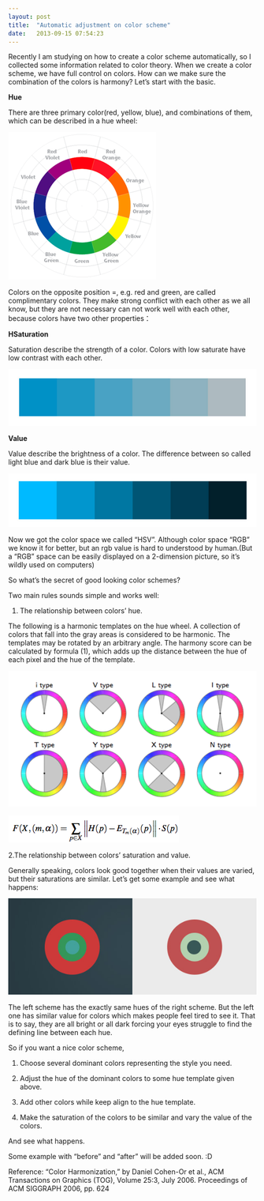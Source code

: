 ```yaml
---
layout: post
title:  "Automatic adjustment on color scheme"
date:   2013-09-15 07:54:23
---
```

Recently I am studying on how to create a color scheme automatically, so I collected some information related to color theory.
When we create a color scheme, we have full control on colors. How can we make sure the combination of the colors is harmony?
Let’s start with the basic.

<strong>Hue</strong>

There are three primary color(red, yellow, blue), and combinations of them, which can be described in a hue wheel:

![HueWheel](/images/2013-09-15-1.gif)

Colors on the opposite position =, e.g. red and green, are called complimentary colors. They make strong conflict with each other as we all know, but they are not necessary can not work well with each other, because colors have two other properties：

<strong>HSaturation</strong>

Saturation describe the strength of a color. Colors with low saturate have low contrast with each other.

![Saturation](/images/2013-09-15-2.png)

<strong>Value</strong>

Value describe the brightness of a color. The difference between so called light blue and dark blue is their value.

![Value](/images/2013-09-15-3.png)

Now we got the color space we called “HSV”. Although color space “RGB” we know it for better, but an rgb value is hard to understood by human.(But a “RGB” space can be easily displayed on a 2-dimension picture, so it’s wildly used on computers)


So what’s the secret of good looking color schemes?


Two main rules sounds simple and works well:

1. The relationship between colors’ hue.

The following is a harmonic templates on the hue wheel. A collection of colors that fall into the gray areas is considered to be harmonic. The templates may be rotated by an arbitrary angle. The harmony score can be calculated by formula (1), which adds up the distance between the hue of each pixel and the hue of the template.

![HueWheels](/images/2013-09-15-4.png)

![Formular](/images/2013-09-15-5.png)

2.The relationship between colors’ saturation and value.

Generally speaking, colors look good together when their values are varied, but their saturations are similar.
Let’s get some example and see what happens:

![Example](/images/2013-09-15-6.jpg)

The left scheme has the exactly same hues of the right scheme. But the left one has similar value for colors which makes people feel tired to see it. That is to say, they are all bright or all dark forcing your eyes struggle to find the defining line between each hue.

So if you want a nice color scheme,

1. Choose several dominant colors representing the style you need.

2. Adjust the hue of the dominant colors to some hue template given above.

3. Add other colors while keep align to the hue template.

4. Make the saturation of the colors to be similar and vary the value of the colors.

And see what happens.

Some example with “before” and “after” will be added soon. :D


Reference: “Color Harmonization,” by Daniel Cohen-Or et al., ACM Transactions on Graphics (TOG), Volume 25:3, July 2006. Proceedings of ACM SIGGRAPH 2006, pp. 624
